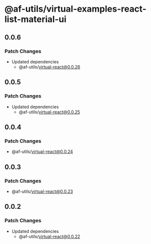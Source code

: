 # @af-utils/virtual-examples-react-list-material-ui

## 0.0.6

### Patch Changes

-   Updated dependencies
    -   @af-utils/virtual-react@0.0.26

## 0.0.5

### Patch Changes

-   Updated dependencies
    -   @af-utils/virtual-react@0.0.25

## 0.0.4

### Patch Changes

-   @af-utils/virtual-react@0.0.24

## 0.0.3

### Patch Changes

-   @af-utils/virtual-react@0.0.23

## 0.0.2

### Patch Changes

-   Updated dependencies
    -   @af-utils/virtual-react@0.0.22
